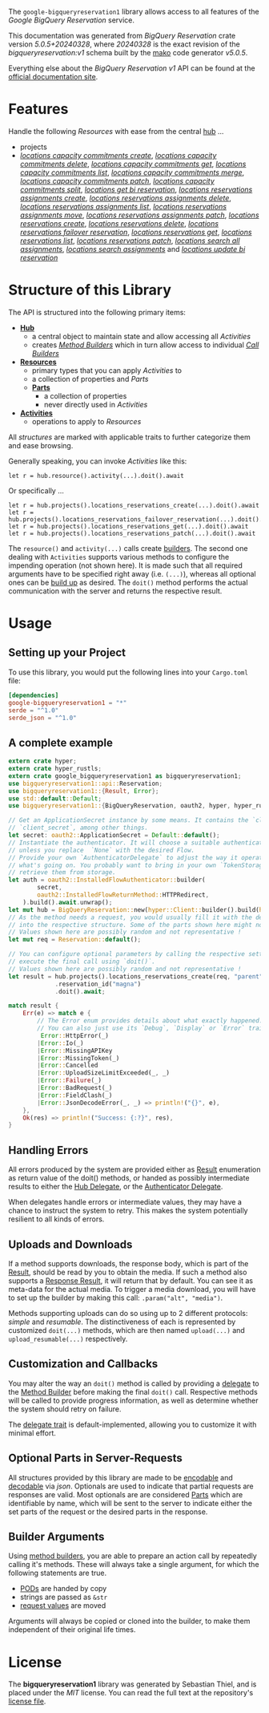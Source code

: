 <!---
DO NOT EDIT !
This file was generated automatically from 'src/generator/templates/api/README.md.mako'
DO NOT EDIT !
-->
The `google-bigqueryreservation1` library allows access to all features of the *Google BigQuery Reservation* service.

This documentation was generated from *BigQuery Reservation* crate version *5.0.5+20240328*, where *20240328* is the exact revision of the *bigqueryreservation:v1* schema built by the [mako](http://www.makotemplates.org/) code generator *v5.0.5*.

Everything else about the *BigQuery Reservation* *v1* API can be found at the
[official documentation site](https://cloud.google.com/bigquery/).
# Features

Handle the following *Resources* with ease from the central [hub](https://docs.rs/google-bigqueryreservation1/5.0.5+20240328/google_bigqueryreservation1/BigQueryReservation) ... 

* projects
 * [*locations capacity commitments create*](https://docs.rs/google-bigqueryreservation1/5.0.5+20240328/google_bigqueryreservation1/api::ProjectLocationCapacityCommitmentCreateCall), [*locations capacity commitments delete*](https://docs.rs/google-bigqueryreservation1/5.0.5+20240328/google_bigqueryreservation1/api::ProjectLocationCapacityCommitmentDeleteCall), [*locations capacity commitments get*](https://docs.rs/google-bigqueryreservation1/5.0.5+20240328/google_bigqueryreservation1/api::ProjectLocationCapacityCommitmentGetCall), [*locations capacity commitments list*](https://docs.rs/google-bigqueryreservation1/5.0.5+20240328/google_bigqueryreservation1/api::ProjectLocationCapacityCommitmentListCall), [*locations capacity commitments merge*](https://docs.rs/google-bigqueryreservation1/5.0.5+20240328/google_bigqueryreservation1/api::ProjectLocationCapacityCommitmentMergeCall), [*locations capacity commitments patch*](https://docs.rs/google-bigqueryreservation1/5.0.5+20240328/google_bigqueryreservation1/api::ProjectLocationCapacityCommitmentPatchCall), [*locations capacity commitments split*](https://docs.rs/google-bigqueryreservation1/5.0.5+20240328/google_bigqueryreservation1/api::ProjectLocationCapacityCommitmentSplitCall), [*locations get bi reservation*](https://docs.rs/google-bigqueryreservation1/5.0.5+20240328/google_bigqueryreservation1/api::ProjectLocationGetBiReservationCall), [*locations reservations assignments create*](https://docs.rs/google-bigqueryreservation1/5.0.5+20240328/google_bigqueryreservation1/api::ProjectLocationReservationAssignmentCreateCall), [*locations reservations assignments delete*](https://docs.rs/google-bigqueryreservation1/5.0.5+20240328/google_bigqueryreservation1/api::ProjectLocationReservationAssignmentDeleteCall), [*locations reservations assignments list*](https://docs.rs/google-bigqueryreservation1/5.0.5+20240328/google_bigqueryreservation1/api::ProjectLocationReservationAssignmentListCall), [*locations reservations assignments move*](https://docs.rs/google-bigqueryreservation1/5.0.5+20240328/google_bigqueryreservation1/api::ProjectLocationReservationAssignmentMoveCall), [*locations reservations assignments patch*](https://docs.rs/google-bigqueryreservation1/5.0.5+20240328/google_bigqueryreservation1/api::ProjectLocationReservationAssignmentPatchCall), [*locations reservations create*](https://docs.rs/google-bigqueryreservation1/5.0.5+20240328/google_bigqueryreservation1/api::ProjectLocationReservationCreateCall), [*locations reservations delete*](https://docs.rs/google-bigqueryreservation1/5.0.5+20240328/google_bigqueryreservation1/api::ProjectLocationReservationDeleteCall), [*locations reservations failover reservation*](https://docs.rs/google-bigqueryreservation1/5.0.5+20240328/google_bigqueryreservation1/api::ProjectLocationReservationFailoverReservationCall), [*locations reservations get*](https://docs.rs/google-bigqueryreservation1/5.0.5+20240328/google_bigqueryreservation1/api::ProjectLocationReservationGetCall), [*locations reservations list*](https://docs.rs/google-bigqueryreservation1/5.0.5+20240328/google_bigqueryreservation1/api::ProjectLocationReservationListCall), [*locations reservations patch*](https://docs.rs/google-bigqueryreservation1/5.0.5+20240328/google_bigqueryreservation1/api::ProjectLocationReservationPatchCall), [*locations search all assignments*](https://docs.rs/google-bigqueryreservation1/5.0.5+20240328/google_bigqueryreservation1/api::ProjectLocationSearchAllAssignmentCall), [*locations search assignments*](https://docs.rs/google-bigqueryreservation1/5.0.5+20240328/google_bigqueryreservation1/api::ProjectLocationSearchAssignmentCall) and [*locations update bi reservation*](https://docs.rs/google-bigqueryreservation1/5.0.5+20240328/google_bigqueryreservation1/api::ProjectLocationUpdateBiReservationCall)




# Structure of this Library

The API is structured into the following primary items:

* **[Hub](https://docs.rs/google-bigqueryreservation1/5.0.5+20240328/google_bigqueryreservation1/BigQueryReservation)**
    * a central object to maintain state and allow accessing all *Activities*
    * creates [*Method Builders*](https://docs.rs/google-bigqueryreservation1/5.0.5+20240328/google_bigqueryreservation1/client::MethodsBuilder) which in turn
      allow access to individual [*Call Builders*](https://docs.rs/google-bigqueryreservation1/5.0.5+20240328/google_bigqueryreservation1/client::CallBuilder)
* **[Resources](https://docs.rs/google-bigqueryreservation1/5.0.5+20240328/google_bigqueryreservation1/client::Resource)**
    * primary types that you can apply *Activities* to
    * a collection of properties and *Parts*
    * **[Parts](https://docs.rs/google-bigqueryreservation1/5.0.5+20240328/google_bigqueryreservation1/client::Part)**
        * a collection of properties
        * never directly used in *Activities*
* **[Activities](https://docs.rs/google-bigqueryreservation1/5.0.5+20240328/google_bigqueryreservation1/client::CallBuilder)**
    * operations to apply to *Resources*

All *structures* are marked with applicable traits to further categorize them and ease browsing.

Generally speaking, you can invoke *Activities* like this:

```Rust,ignore
let r = hub.resource().activity(...).doit().await
```

Or specifically ...

```ignore
let r = hub.projects().locations_reservations_create(...).doit().await
let r = hub.projects().locations_reservations_failover_reservation(...).doit().await
let r = hub.projects().locations_reservations_get(...).doit().await
let r = hub.projects().locations_reservations_patch(...).doit().await
```

The `resource()` and `activity(...)` calls create [builders][builder-pattern]. The second one dealing with `Activities` 
supports various methods to configure the impending operation (not shown here). It is made such that all required arguments have to be 
specified right away (i.e. `(...)`), whereas all optional ones can be [build up][builder-pattern] as desired.
The `doit()` method performs the actual communication with the server and returns the respective result.

# Usage

## Setting up your Project

To use this library, you would put the following lines into your `Cargo.toml` file:

```toml
[dependencies]
google-bigqueryreservation1 = "*"
serde = "^1.0"
serde_json = "^1.0"
```

## A complete example

```Rust
extern crate hyper;
extern crate hyper_rustls;
extern crate google_bigqueryreservation1 as bigqueryreservation1;
use bigqueryreservation1::api::Reservation;
use bigqueryreservation1::{Result, Error};
use std::default::Default;
use bigqueryreservation1::{BigQueryReservation, oauth2, hyper, hyper_rustls, chrono, FieldMask};

// Get an ApplicationSecret instance by some means. It contains the `client_id` and 
// `client_secret`, among other things.
let secret: oauth2::ApplicationSecret = Default::default();
// Instantiate the authenticator. It will choose a suitable authentication flow for you, 
// unless you replace  `None` with the desired Flow.
// Provide your own `AuthenticatorDelegate` to adjust the way it operates and get feedback about 
// what's going on. You probably want to bring in your own `TokenStorage` to persist tokens and
// retrieve them from storage.
let auth = oauth2::InstalledFlowAuthenticator::builder(
        secret,
        oauth2::InstalledFlowReturnMethod::HTTPRedirect,
    ).build().await.unwrap();
let mut hub = BigQueryReservation::new(hyper::Client::builder().build(hyper_rustls::HttpsConnectorBuilder::new().with_native_roots().unwrap().https_or_http().enable_http1().build()), auth);
// As the method needs a request, you would usually fill it with the desired information
// into the respective structure. Some of the parts shown here might not be applicable !
// Values shown here are possibly random and not representative !
let mut req = Reservation::default();

// You can configure optional parameters by calling the respective setters at will, and
// execute the final call using `doit()`.
// Values shown here are possibly random and not representative !
let result = hub.projects().locations_reservations_create(req, "parent")
             .reservation_id("magna")
             .doit().await;

match result {
    Err(e) => match e {
        // The Error enum provides details about what exactly happened.
        // You can also just use its `Debug`, `Display` or `Error` traits
         Error::HttpError(_)
        |Error::Io(_)
        |Error::MissingAPIKey
        |Error::MissingToken(_)
        |Error::Cancelled
        |Error::UploadSizeLimitExceeded(_, _)
        |Error::Failure(_)
        |Error::BadRequest(_)
        |Error::FieldClash(_)
        |Error::JsonDecodeError(_, _) => println!("{}", e),
    },
    Ok(res) => println!("Success: {:?}", res),
}

```
## Handling Errors

All errors produced by the system are provided either as [Result](https://docs.rs/google-bigqueryreservation1/5.0.5+20240328/google_bigqueryreservation1/client::Result) enumeration as return value of
the doit() methods, or handed as possibly intermediate results to either the 
[Hub Delegate](https://docs.rs/google-bigqueryreservation1/5.0.5+20240328/google_bigqueryreservation1/client::Delegate), or the [Authenticator Delegate](https://docs.rs/yup-oauth2/*/yup_oauth2/trait.AuthenticatorDelegate.html).

When delegates handle errors or intermediate values, they may have a chance to instruct the system to retry. This 
makes the system potentially resilient to all kinds of errors.

## Uploads and Downloads
If a method supports downloads, the response body, which is part of the [Result](https://docs.rs/google-bigqueryreservation1/5.0.5+20240328/google_bigqueryreservation1/client::Result), should be
read by you to obtain the media.
If such a method also supports a [Response Result](https://docs.rs/google-bigqueryreservation1/5.0.5+20240328/google_bigqueryreservation1/client::ResponseResult), it will return that by default.
You can see it as meta-data for the actual media. To trigger a media download, you will have to set up the builder by making
this call: `.param("alt", "media")`.

Methods supporting uploads can do so using up to 2 different protocols: 
*simple* and *resumable*. The distinctiveness of each is represented by customized 
`doit(...)` methods, which are then named `upload(...)` and `upload_resumable(...)` respectively.

## Customization and Callbacks

You may alter the way an `doit()` method is called by providing a [delegate](https://docs.rs/google-bigqueryreservation1/5.0.5+20240328/google_bigqueryreservation1/client::Delegate) to the 
[Method Builder](https://docs.rs/google-bigqueryreservation1/5.0.5+20240328/google_bigqueryreservation1/client::CallBuilder) before making the final `doit()` call. 
Respective methods will be called to provide progress information, as well as determine whether the system should 
retry on failure.

The [delegate trait](https://docs.rs/google-bigqueryreservation1/5.0.5+20240328/google_bigqueryreservation1/client::Delegate) is default-implemented, allowing you to customize it with minimal effort.

## Optional Parts in Server-Requests

All structures provided by this library are made to be [encodable](https://docs.rs/google-bigqueryreservation1/5.0.5+20240328/google_bigqueryreservation1/client::RequestValue) and 
[decodable](https://docs.rs/google-bigqueryreservation1/5.0.5+20240328/google_bigqueryreservation1/client::ResponseResult) via *json*. Optionals are used to indicate that partial requests are responses 
are valid.
Most optionals are are considered [Parts](https://docs.rs/google-bigqueryreservation1/5.0.5+20240328/google_bigqueryreservation1/client::Part) which are identifiable by name, which will be sent to 
the server to indicate either the set parts of the request or the desired parts in the response.

## Builder Arguments

Using [method builders](https://docs.rs/google-bigqueryreservation1/5.0.5+20240328/google_bigqueryreservation1/client::CallBuilder), you are able to prepare an action call by repeatedly calling it's methods.
These will always take a single argument, for which the following statements are true.

* [PODs][wiki-pod] are handed by copy
* strings are passed as `&str`
* [request values](https://docs.rs/google-bigqueryreservation1/5.0.5+20240328/google_bigqueryreservation1/client::RequestValue) are moved

Arguments will always be copied or cloned into the builder, to make them independent of their original life times.

[wiki-pod]: http://en.wikipedia.org/wiki/Plain_old_data_structure
[builder-pattern]: http://en.wikipedia.org/wiki/Builder_pattern
[google-go-api]: https://github.com/google/google-api-go-client

# License
The **bigqueryreservation1** library was generated by Sebastian Thiel, and is placed 
under the *MIT* license.
You can read the full text at the repository's [license file][repo-license].

[repo-license]: https://github.com/Byron/google-apis-rsblob/main/LICENSE.md

